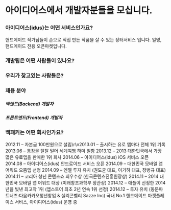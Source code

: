 # 아이디어스에서 개발자분들을 모십니다.

### 아이디어스(idus)는 어떤 서비스인가요?
핸드메이드 작가님들이 손으로 직접 만든 작품을 살 수 있는 장터서비스 입니다. 
일명, 핸드메이드 전용 오픈마켓입니다. 

### 개발팀은 어떤 사람들이 있나요?

### 우리가 찾고있는 사람들은?

### 채용 분야 

##### 백앤드(Backend) 개발자
##### 프론트앤드(Frontend) 개발자 


### 백패커는 어떤 회사인가요? 
2012.11 – 자본금 100만원으로 설립\r\n2013.01 – 출시하는 유로 앱마다 전체 1위 기록
2013.06 – 통장을 탈탈 털어 세계여행 하며 일함
2013.12 – 2013 대한민국에서 가장 많은 유료앱을 판매한 1위 회사
2014.06 – 아이디어스(idus) iOS 서비스 오픈
2014.08 – 아이디어스(idus) 안드로이드 서비스 오픈
2014.09 – 대한민국 모바일 앱 어워드 으뜸앱 선정
2014.09 – 엔젤 투자 유치 (권도균 대표, 이기하 대표, 장병규 대표)
2014.11 – 코리아 청년 콘텐츠쇼 최우수상 (한국콘텐츠진흥원장상)
2014.11 – 2014 대한민국 모바일 앱 어워드 대상 (미래창조과학부 장관상)
2014.12 – 애플이 선정한 2014년을 빛낸 최고작 1위 (앱스토어 최초 2년 연속 1위 선정)
2014.12 – 투자 유치 (동문파트너즈:다음카카오청년창업 & 실리콘벨리 Sazze Inc)
국내 No.1 핸드메이드 마켓플레이스 서비스, 아이디어스(idus) 운영 중
